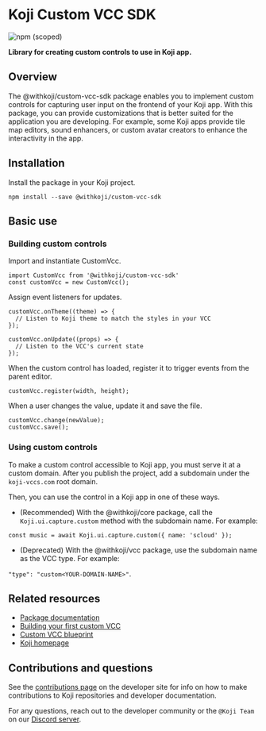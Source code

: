 # Koji Custom VCC SDK
![npm (scoped)](https://img.shields.io/npm/v/@withkoji/custom-vcc-sdk?color=green&style=flat-square)

**Library for creating custom controls to use in Koji app.**

## Overview

The @withkoji/custom-vcc-sdk package enables you to implement custom controls for capturing user input on the frontend of your Koji app.
With this package, you can provide customizations that is better suited for the application you are developing.
For example, some Koji apps provide tile map editors, sound enhancers, or custom avatar creators to enhance the interactivity in the app.

## Installation

Install the package in your Koji project.

```
npm install --save @withkoji/custom-vcc-sdk
```

## Basic use

### Building custom controls

Import and instantiate CustomVcc.

```
import CustomVcc from '@withkoji/custom-vcc-sdk'
const customVcc = new CustomVcc();
```

Assign event listeners for updates.

```
customVcc.onTheme((theme) => {
  // Listen to Koji theme to match the styles in your VCC
});

customVcc.onUpdate((props) => {
  // Listen to the VCC's current state
});
```

When the custom control has loaded, register it to trigger events from the parent editor.

```
customVcc.register(width, height);
```

When a user changes the value, update it and save the file.

```
customVcc.change(newValue);
customVcc.save();
```

### Using custom controls

To make a custom control accessible to Koji app, you must serve it at a custom domain.
After you publish the project, add a subdomain under the `koji-vccs.com` root domain.

Then, you can use the control in a Koji app in one of these ways.

* (Recommended) With the @withkoji/core package, call the `Koji.ui.capture.custom` method with the subdomain name. For example:

 `const music = await Koji.ui.capture.custom({ name: 'scloud' });`

* (Deprecated) With the @withkoji/vcc package, use the subdomain name as the VCC type. For example:

 `"type": "custom<YOUR-DOMAIN-NAME>"`.

## Related resources

* [Package documentation](https://developer.withkoji.com/reference/customvcc/withkoji-custom-vcc-sdk)
* [Building your first custom VCC](https://developer.withkoji.com/docs/customizations/build-custom-vcc)
* [Custom VCC blueprint](https://developer.withkoji.com/docs/blueprints/cat-selector-blueprint)
* [Koji homepage](http://withkoji.com/)

## Contributions and questions

See the [contributions page](https://developer.withkoji.com/docs/about/contribute-koji-developers) on the developer site for info on how to make contributions to Koji repositories and developer documentation.

For any questions, reach out to the developer community or the `@Koji Team` on our [Discord server](https://discord.com/invite/9egkTWf4ec).
